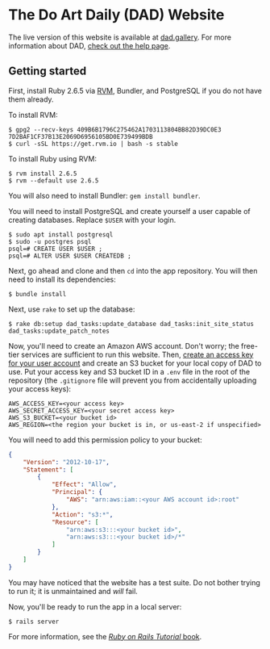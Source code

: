# The Do Art Daily (DAD) Website
The live version of this website is available at [dad.gallery](https://dad.gallery/).
For more information about DAD, [check out the help page](https://dad.gallery/help).

## Getting started
First, install Ruby 2.6.5 via [RVM](https://rvm.io/), Bundler, and PostgreSQL if you do not have them already.

To install RVM:
```console
$ gpg2 --recv-keys 409B6B1796C275462A1703113804BB82D39DC0E3 7D2BAF1CF37B13E2069D6956105BD0E739499BDB
$ curl -sSL https://get.rvm.io | bash -s stable
```

To install Ruby using RVM:
```console
$ rvm install 2.6.5
$ rvm --default use 2.6.5
```

You will also need to install Bundler: `gem install bundler`.

You will need to install PostgreSQL and create yourself a user capable of creating databases. Replace `$USER` with your login.

```
$ sudo apt install postgresql
$ sudo -u postgres psql
psql=# CREATE USER $USER ;
psql=# ALTER USER $USER CREATEDB ;
```

Next, go ahead and clone and then `cd` into the app repository. You will then need to install its dependencies:

```console
$ bundle install
```

Next, use `rake` to set up the database:

```console
$ rake db:setup dad_tasks:update_database dad_tasks:init_site_status dad_tasks:update_patch_notes
```

Now, you'll need to create an Amazon AWS account. Don't worry; the free-tier services are sufficient to run this website. Then, [create an access key for your user account](https://docs.aws.amazon.com/general/latest/gr/managing-aws-access-keys.html) and create an S3 bucket for your local copy of DAD to use.
Put your access key and S3 bucket ID in a `.env` file in the root of the repository (the `.gitignore` file will prevent you from accidentally uploading your access keys):

```properties
AWS_ACCESS_KEY=<your access key>
AWS_SECRET_ACCESS_KEY=<your secret access key>
AWS_S3_BUCKET=<your bucket id>
AWS_REGION=<the region your bucket is in, or us-east-2 if unspecified>
```

You will need to add this permission policy to your bucket:

```JSON
{
    "Version": "2012-10-17",
    "Statement": [
        {
            "Effect": "Allow",
            "Principal": {
                "AWS": "arn:aws:iam::<your AWS account id>:root"
            },
            "Action": "s3:*",
            "Resource": [
                "arn:aws:s3:::<your bucket id>",
                "arn:aws:s3:::<your bucket id>/*"
            ]
        }
    ]
}
```

You may have noticed that the website has a test suite.
Do not bother trying to run it; it is unmaintained and *will* fail.

Now, you'll be ready to run the app in a local server:

```console
$ rails server
```

For more information, see the
[*Ruby on Rails Tutorial* book](http://www.railstutorial.org/book).
